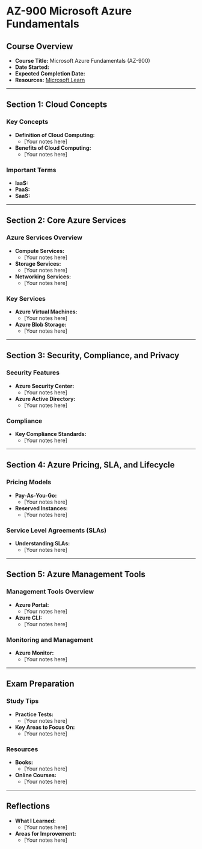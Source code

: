 # AZ-900 Microsoft Azure Fundamentals

## Course Overview
- **Course Title:** Microsoft Azure Fundamentals (AZ-900)
- **Date Started:** 
- **Expected Completion Date:** 
- **Resources:** [Microsoft Learn](https://learn.microsoft.com/en-us/certifications/azure-fundamentals/)

---

## Section 1: Cloud Concepts
### Key Concepts
- **Definition of Cloud Computing:**
  - [Your notes here]
- **Benefits of Cloud Computing:**
  - [Your notes here]

### Important Terms
- **IaaS:** 
- **PaaS:** 
- **SaaS:** 

---

## Section 2: Core Azure Services
### Azure Services Overview
- **Compute Services:**
  - [Your notes here]
- **Storage Services:**
  - [Your notes here]
- **Networking Services:**
  - [Your notes here]

### Key Services
- **Azure Virtual Machines:**
  - [Your notes here]
- **Azure Blob Storage:**
  - [Your notes here]

---

## Section 3: Security, Compliance, and Privacy
### Security Features
- **Azure Security Center:**
  - [Your notes here]
- **Azure Active Directory:**
  - [Your notes here]

### Compliance
- **Key Compliance Standards:**
  - [Your notes here]

---

## Section 4: Azure Pricing, SLA, and Lifecycle
### Pricing Models
- **Pay-As-You-Go:**
  - [Your notes here]
- **Reserved Instances:**
  - [Your notes here]

### Service Level Agreements (SLAs)
- **Understanding SLAs:**
  - [Your notes here]

---

## Section 5: Azure Management Tools
### Management Tools Overview
- **Azure Portal:**
  - [Your notes here]
- **Azure CLI:**
  - [Your notes here]

### Monitoring and Management
- **Azure Monitor:**
  - [Your notes here]

---

## Exam Preparation
### Study Tips
- **Practice Tests:**
  - [Your notes here]
- **Key Areas to Focus On:**
  - [Your notes here]

### Resources
- **Books:**
  - [Your notes here]
- **Online Courses:**
  - [Your notes here]

---

## Reflections
- **What I Learned:**
  - [Your notes here]
- **Areas for Improvement:**
  - [Your notes here]